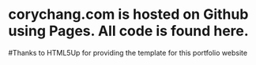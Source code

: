 # corychang.com is hosted on Github using Pages. All code is found here.
#Thanks to HTML5Up for providing the template for this portfolio website

